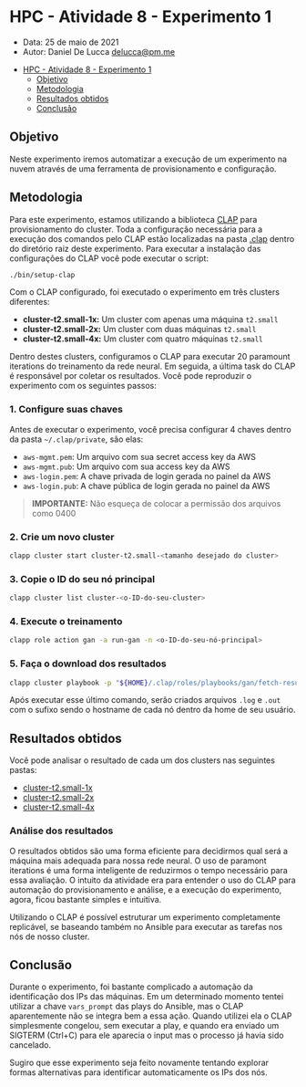 # HPC - Atividade 8 - Experimento 1

- Data: 25 de maio de 2021
- Autor: Daniel De Lucca <delucca@pm.me>

* [HPC - Atividade 8 - Experimento 1](#)
  * [Objetivo](#objetivo)
  * [Metodologia](#metodologia)
  * [Resultados obtidos](#resultados-obtidos)
  * [Conclusão](#conclusao)

## Objetivo

Neste experimento iremos automatizar a execução de um experimento na nuvem através de uma ferramenta de provisionamento e configuração.

## Metodologia

Para este experimento, estamos utilizando a biblioteca [CLAP](https://github.com/lmcad-unicamp/CLAP) para provisionamento do cluster. Toda a configuração necessária para a execução dos comandos pelo CLAP estão localizadas na pasta [.clap](./.clap) dentro do diretório raiz deste experimento. Para executar a instalação das configurações do CLAP você pode executar o script:

```sh
./bin/setup-clap
```

Com o CLAP configurado, foi executado o experimento em três clusters diferentes:

* **cluster-t2.small-1x:** Um cluster com apenas uma máquina `t2.small`
* **cluster-t2.small-2x:** Um cluster com duas máquinas `t2.small`
* **cluster-t2.small-4x:** Um cluster com quatro máquinas `t2.small`

Dentro destes clusters, configuramos o CLAP para executar 20 paramount iterations do treinamento da rede neural. Em seguida, a última task do CLAP é responsável por coletar os resultados. Você pode reproduzir o experimento com os seguintes passos:

### 1. Configure suas chaves

Antes de executar o experimento, você precisa configurar 4 chaves dentro da pasta `~/.clap/private`, são elas:

* `aws-mgmt.pem`: Um arquivo com sua secret access key da AWS
* `aws-mgmt.pub`: Um arquivo com sua access key da AWS
* `aws-login.pem`: A chave privada de login gerada no painel da AWS
* `aws-login.pub`: A chave pública de login gerada no painel da AWS
> **IMPORTANTE:** Não esqueça de colocar a permissão dos arquivos como 0400

### 2. Crie um novo cluster

```sh
clapp cluster start cluster-t2.small-<tamanho desejado do cluster>
```

### 3. Copie o ID do seu nó principal

```sh
clapp cluster list cluster-<o-ID-do-seu-cluster>
```

### 4. Execute o treinamento

```sh
clapp role action gan -a run-gan -n <o-ID-do-seu-nó-principal>
```

### 5. Faça o download dos resultados

```sh
clapp cluster playbook -p "${HOME}/.clap/roles/playbooks/gan/fetch-result.yml" cluster-<ID-do-seu-cluster>
```

Após executar esse último comando, serão criados arquivos `.log` e `.out` com o sufixo sendo o hostname de cada nó dentro da home de seu usuário.

## Resultados obtidos

Você pode analisar o resultado de cada um dos clusters nas seguintes pastas:

* [cluster-t2.small-1x](./results/cluster-t2.small-1x)
* [cluster-t2.small-2x](./results/cluster-t2.small-2x)
* [cluster-t2.small-4x](./results/cluster-t2.small-4x)

### Análise dos resultados

O resultados obtidos são uma forma eficiente para decidirmos qual será a máquina mais adequada para nossa rede neural. O uso de paramont iterations é uma forma inteligente de reduzirmos o tempo necessário para essa avaliação. O intuito da atividade era para entender o uso do CLAP para automação do provisionamento e análise, e a execução do experimento, agora, ficou bastante simples e intuitiva.

Utilizando o CLAP é possível estruturar um experimento completamente replicável, se baseando também no Ansible para executar as tarefas nos nós de nosso cluster.

## Conclusão

Durante o experimento, foi bastante complicado a automação da identificação dos IPs das máquinas. Em um determinado momento tentei utilizar a chave `vars_prompt` das plays do Ansible, mas o CLAP aparentemente não se integra bem a essa ação. Quando utilizei ela o CLAP simplesmente congelou, sem executar a play, e quando era enviado um SIGTERM (Ctrl+C) para ele aparecia o input mas o processo já havia sido cancelado.

Sugiro que esse experimento seja feito novamente tentando explorar formas alternativas para identificar automaticamente os IPs dos nós.

